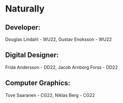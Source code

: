 # Naturally

## Developer:
Douglas Lindahl - WU22,
Gustav Enoksson - WU22

## Digital Designer:
Frida Andersson - DD22,
Jacob Arnborg Forss - DD22

## Computer Graphics: 
Tove Saaranen - CG22,
Niklas Berg - CG22